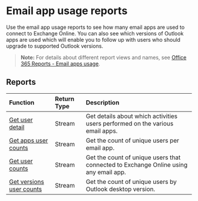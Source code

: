 # Email app usage reports

Use the email app usage reports to see how many email apps are used to connect to Exchange Online. You can also see which versions of Outlook apps are used which will enable you to follow up with users who should upgrade to supported Outlook versions.

> **Note:** For details about different report views and names, see [Office 365 Reports - Email apps usage](https://support.office.com/client/Email-apps-usage-c2ce12a2-934f-4dd4-ba65-49b02be4703d).

## Reports

| Function                                 | Return Type | Description                              |
| :--------------------------------------- | :---------- | :--------------------------------------- |
| [Get user detail](../api/reportroot_getemailappusageuserdetail.md) | Stream      | Get details about which activities users performed on the various email apps. |
| [Get apps user counts](../api/reportroot_getemailappusageappsusercounts.md) | Stream      | Get the count of unique users per email app. |
| [Get user counts](../api/reportroot_getemailappusageusercounts.md) | Stream      | Get the count of unique users that connected to Exchange Online using any email app. |
| [Get versions user counts](../api/reportroot_getemailappusageversionsusercounts.md) | Stream      | Get the count of unique users by Outlook desktop version. |
